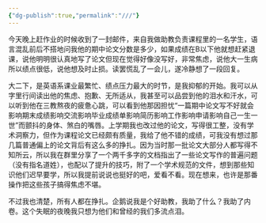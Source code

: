 ```yaml
---
{"dg-publish":true,"permalink":"///"}
---
```



今天晚上赶作业的时候收到了一封邮件，来自我做助教负责课程里的一名学生，语言混乱前后不搭地问我他的期中论文分数是多少，如果成绩在B以下他就想赶紧退课，说他明明很认真地写了论文但现在觉得好像没写好，非常焦虑，说他大一生病所以绩点很低，说他想及时止损。读罢慌乱了一会儿，遂冷静想了一段回复。

大二下，是英语系课业最繁忙、绩点压力最大的时节，是我抑郁的开始。我可以从字里行间读出他的焦虑、抱歉、无所适从，我甚至可以品尝到他的泪水和汗水，可以听到他在三教熬夜的疲惫心跳，可以看到他那因担忧“一篇期中论文写不好就会影响期末成绩影响交流影响毕业成绩单影响简历影响工作影响申请影响自己一生一世”而颤抖的身体、煞白的嘴唇。上学期我也改过他的论文，写得很工整，没有学术洞察力，但作为课程论文已经颇有质量，我给了他不错的成绩，可我没有想过那几篇普通偏上的论文背后有这么多的挣扎。因为当时那一批论文大部分人都写得不知所云，所以我在群里分享了一个两千多字的文档指出了一些论文写作的普遍问题（没有指名道姓），也配以了提升的技巧，附了一个学术规范的文件，想到那些知识他们迟早要学，所以我提前说说也挺好的吧，爱看不看。现在想来，也许是那番操作把这些孩子搞得焦虑不堪。

不过我也清楚，所有人都在挣扎。企鹅说我是个好助教，我助了什么？我助了内卷。这个失眠的夜晚我只想为他们和曾经的我们多流点泪。

